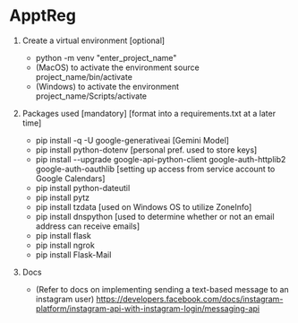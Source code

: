 # ApptReg

1) Create a virtual environment [optional] 
    - python -m venv "enter_project_name"
    - (MacOS) to activate the environment source project_name/bin/activate
    - (Windows) to activate the environment project_name/Scripts/activate

2) Packages used [mandatory] [format into a requirements.txt at a later time]
    - pip install -q -U google-generativeai [Gemini Model]
    - pip install python-dotenv [personal pref. used to store keys]
    - pip install --upgrade google-api-python-client google-auth-httplib2 google-auth-oauthlib [setting up access from service account to Google Calendars]
    - pip install python-dateutil
    - pip install pytz
    - pip install tzdata [used on Windows OS to utilize ZoneInfo]
    - pip install dnspython [used to determine whether or not an email address can receive emails]
    - pip install flask
    - pip install ngrok
    - pip install Flask-Mail

3) Docs
    - (Refer to docs on implementing sending a text-based message to an instagram user) https://developers.facebook.com/docs/instagram-platform/instagram-api-with-instagram-login/messaging-api

    